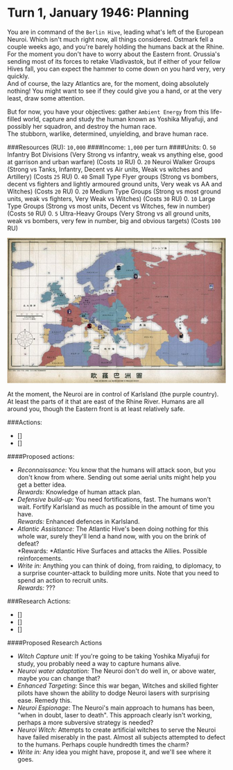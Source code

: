 # Turn 1, January 1946: Planning

You are in command of the `Berlin Hive`, leading what's left of the European Neuroi. Which isn't much right now, all things considered. Ostmark fell a couple weeks ago, and you're barely holding the humans back at the Rhine.  
For the moment you don't have to worry about the Eastern front. Orussia's sending most of its forces to retake Vladivastok, but if either of your fellow Hives fall, you can expect the hammer to come down on you hard very, very quickly.  
And of course, the lazy Atlantics are, for the moment, doing absolutely nothing! You might want to see if they could give you a hand, or at the very least, draw some attention.

But for now, you have your objectives: gather `Ambient Energy` from this life-filled world, capture and study the human known as Yoshika Miyafuji, and possibly her squadron, and destroy the human race.  
The stubborn, warlike, determined, unyielding, and brave human race.

###Resources (RU): `10,000`
####Income: `1,000` per turn
####Units:
0. `50` Infantry Bot Divisions (Very Strong vs infantry, weak vs anything else, good at garrison and urban warfare) (Costs `10` RU)
0. `20` Neuroi Walker Groups (Strong vs Tanks, Infantry, Decent vs Air units, Weak vs witches and Artillery) (Costs `25` RU)
0. `40` Small Type Flyer groups (Strong vs bombers, decent vs fighters and lightly armoured ground units, Very weak vs AA and Witches) (Costs `20` RU)
0. `20` Medium Type Groups (Strong vs most ground units, weak vs fighters, Very Weak vs Witches) (Costs `30` RU)
0. `10` Large Type Groups (Strong vs most units, Decent vs Witches, few in number) (Costs `50` RU)
0. `5` Ultra-Heavy Groups (Very Strong vs all ground units, weak vs bombers, very few in number, big and obvious targets) (Costs `100` RU)

![Map of Europe as of now](../images/t01_euro_map.jpg)

At the moment, the Neuroi are in control of Karlsland (the purple country). At least the parts of it that are east of the Rhine River.
Humans are all around you, though the Eastern front is at least relatively safe.


###Actions:  
- []  
- []

####Proposed actions:
- *Reconnaissance:* You know that the humans will attack soon, but you don't know from where. Sending out some aerial units might help you get a better idea.  
*Rewards:* Knowledge of human attack plan.
- *Defensive build-up:* You need fortifications, fast. The humans won't wait. Fortify Karlsland as much as possible in the amount of time you have.  
*Rewards:* Enhanced defences in Karlsland.
- *Atlantic Assistance:* The Atlantic Hive's been doing nothing for this whole war, surely they'll lend a hand now, with you on the brink of defeat?  
*Rewards: *Atlantic Hive Surfaces and attacks the Allies. Possible reinforcements.
- *Write in:* Anything you can think of doing, from raiding, to diplomacy, to a surprise counter-attack to building more units. Note that you need to spend an action to recruit units.  
*Rewards:* ???

###Research Actions:  
- []  
- []  
- []  

####Proposed Research Actions
- *Witch Capture unit:* If you're going to be taking Yoshika Miyafuji for study, you probably need a way to capture humans alive.
- *Neuroi water adaptation:* The Neuroi don't do well in, or above water, maybe you can change that?
- *Enhanced Targeting:* Since this war began, Witches and skilled fighter pilots have shown the ability to dodge Neuroi lasers with surprising ease. Remedy this.
- *Neuroi Espionage*: The Neuroi's main approach to humans has been, "when in doubt, laser to death". This approach clearly isn't working, perhaps a more subversive strategy is needed?
- *Neuroi Witch:* Attempts to create artificial witches to serve the Neuroi have failed miserably in the past. Almost all subjects attempted to defect to the humans. Perhaps couple hundredth times the charm?
- *Write in:* Any idea you might have, propose it, and we'll see where it goes.
